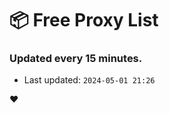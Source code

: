# :package: Free Proxy List
### Updated every 15 minutes.

- Last updated: `2024-05-01 21:26`

:heart:
